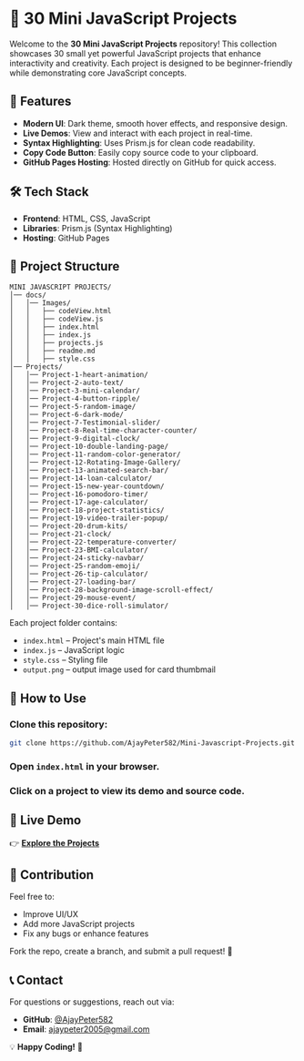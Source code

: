 # 🚀 30 Mini JavaScript Projects

Welcome to the **30 Mini JavaScript Projects** repository! This collection showcases 30 small yet powerful JavaScript projects that enhance interactivity and creativity. Each project is designed to be beginner-friendly while demonstrating core JavaScript concepts.

## 🎯 Features

- **Modern UI**: Dark theme, smooth hover effects, and responsive design.
- **Live Demos**: View and interact with each project in real-time.
- **Syntax Highlighting**: Uses Prism.js for clean code readability.
- **Copy Code Button**: Easily copy source code to your clipboard.
- **GitHub Pages Hosting**: Hosted directly on GitHub for quick access.

## 🛠️ Tech Stack

- **Frontend**: HTML, CSS, JavaScript
- **Libraries**: Prism.js (Syntax Highlighting)
- **Hosting**: GitHub Pages

## 📂 Project Structure

```
MINI JAVASCRIPT PROJECTS/
│── docs/
│   │── Images/
│   │   ├── codeView.html
│   │   ├── codeView.js
│   │   ├── index.html
│   │   ├── index.js
│   │   ├── projects.js
│   │   ├── readme.md
│   │   ├── style.css
│── Projects/
│   │── Project-1-heart-animation/
│   │── Project-2-auto-text/
│   │── Project-3-mini-calendar/
│   │── Project-4-button-ripple/
│   │── Project-5-random-image/
│   │── Project-6-dark-mode/
│   │── Project-7-Testimonial-slider/
│   │── Project-8-Real-time-character-counter/
│   │── Project-9-digital-clock/
│   │── Project-10-double-landing-page/
│   │── Project-11-random-color-generator/
│   │── Project-12-Rotating-Image-Gallery/
│   │── Project-13-animated-search-bar/
│   │── Project-14-loan-calculator/
│   │── Project-15-new-year-countdown/
│   │── Project-16-pomodoro-timer/
│   │── Project-17-age-calculator/
│   │── Project-18-project-statistics/
│   │── Project-19-video-trailer-popup/
│   │── Project-20-drum-kits/
│   │── Project-21-clock/
│   │── Project-22-temperature-converter/
│   │── Project-23-BMI-calculator/
│   │── Project-24-sticky-navbar/
│   │── Project-25-random-emoji/
│   │── Project-26-tip-calculator/
│   │── Project-27-loading-bar/
│   │── Project-28-background-image-scroll-effect/
│   │── Project-29-mouse-event/
│   │── Project-30-dice-roll-simulator/
```

Each project folder contains:

- `index.html` – Project's main HTML file
- `index.js` – JavaScript logic
- `style.css` – Styling file
- `output.png` – output image used for card thumbmail

## 📜 How to Use

### Clone this repository:
```sh
git clone https://github.com/AjayPeter582/Mini-Javascript-Projects.git
```

### Open `index.html` in your browser.

### Click on a project to view its demo and source code.

## 🔗 Live Demo

👉 **[Explore the Projects](https://your-live-demo-link.com/)**

## 📌 Contribution

Feel free to:

- Improve UI/UX
- Add more JavaScript projects
- Fix any bugs or enhance features

Fork the repo, create a branch, and submit a pull request! 🚀

## 📞 Contact

For questions or suggestions, reach out via:

- **GitHub**: [@AjayPeter582](https://github.com/AjayPeter582)
- **Email**: ajaypeter2005@gmail.com

💡 **Happy Coding!** 🚀
